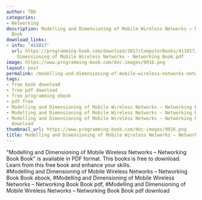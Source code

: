 ```yaml
---
author: TBD
categories:
- Networking
description: Modelling and Dimensioning of Mobile Wireless Networks – Networking Book
  Book
download_links:
- info: '411017'
  url: https://programming-book.com/download/2017/ComputerBooks/411017/Modelling and
    Dimensioning of Mobile Wireless Networks - Networking Book.pdf
image: https://www.programming-book.com/doc-images/9016.png
layout: post
permalink: /modelling-and-dimensioning-of-mobile-wireless-networks-networking-book-book.html
tags:
- free book download
- free pdf download
- free programming ebook
- pdf free
- Modelling and Dimensioning of Mobile Wireless Networks – Networking Book Book ebook
- Modelling and Dimensioning of Mobile Wireless Networks – Networking Book Book pdf
- Modelling and Dimensioning of Mobile Wireless Networks – Networking Book Book pdf
  download
thumbnail_url: https://www.programming-book.com/doc-images/9016.png
title: Modelling and Dimensioning of Mobile Wireless Networks – Networking Book Book
---
```


 
<div class="item-desc text-justify">
  "Modelling and Dimensioning of Mobile Wireless Networks – Networking Book Book" is available in PDF format. This books is free to download. Learn from this free book and enhance your skills.
  <br>
  #Modelling and Dimensioning of Mobile Wireless Networks – Networking Book Book ebook, #Modelling and Dimensioning of Mobile Wireless Networks – Networking Book Book pdf, #Modelling and Dimensioning of Mobile Wireless Networks – Networking Book Book pdf download
</div>